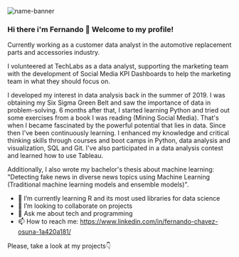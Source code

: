 ![name-banner](https://user-images.githubusercontent.com/48636616/139150522-c7d4cd9a-e68a-4f17-9454-f445cb4fe067.png)

### Hi there i'm Fernando 👋 Welcome to my profile! 

Currently working as a customer data analyst in the automotive replacement parts and accessories industry. 

I volunteered at TechLabs as a data analyst, supporting the marketing team with the development of Social Media KPI Dashboards to help the marketing team in what they should focus on.

I developed my interest in data analysis back in the summer of 2019. I was obtaining my Six Sigma Green Belt and saw the importance of data in problem-solving. 6 months after that, I started learning Python and tried out some exercises from a book I was reading (Mining Social Media). That's when I became fascinated by the powerful potential that lies in data. Since then I've been continuously learning. I enhanced my knowledge and critical thinking skills through courses and boot camps in Python, data analysis and visualization, SQL and Git. I've also participated in a data analysis contest and learned how to use Tableau. 

Additionally, I also wrote my bachelor's thesis about machine learning: "Detecting fake news in diverse news topics using Machine Learning (Traditional machine learning models and ensemble models)". 

- 🔭 I’m currently learning R and its most used libraries for data science 
- 👯 I’m looking to collaborate on projects
- 💬 Ask me about tech and programming
- 📫 How to reach me: https://www.linkedin.com/in/fernando-chavez-osuna-1a420a181/


Please, take a look at my projects👇
<!--
**cholu6768/cholu6768** is a ✨ _special_ ✨ repository because its `README.md` (this file) appears on your GitHub profile.

Here are some ideas to get you started:

- 🔭 I’m currently working on ...
- 🌱 I’m currently learning ...
- 👯 I’m looking to collaborate on ...
- 🤔 I’m looking for help with ...
- 💬 Ask me about ...
- 📫 How to reach me: ...
- 😄 Pronouns: ...
- ⚡ Fun fact: ...
-->
